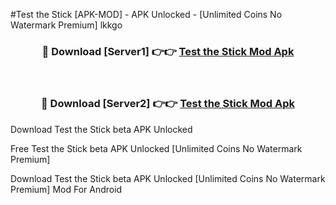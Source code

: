 #Test the Stick [APK-MOD] - APK Unlocked - [Unlimited Coins No Watermark Premium] lkkgo



<div align="center">

<h3>🔴 Download [Server1] 👉👉 <a href="https://momento.my/?title=Test_the_Stick">Test the Stick Mod Apk</a></h3><br>

<h3>🔴 Download [Server2] 👉👉 <a href="https://momento.my/?title=Test_the_Stick">Test the Stick Mod Apk</a></h3>
</div>



Download Test the Stick beta APK Unlocked

Free Test the Stick beta APK Unlocked [Unlimited Coins No Watermark Premium]

Download Test the Stick beta APK Unlocked [Unlimited Coins No Watermark Premium] Mod For Android
